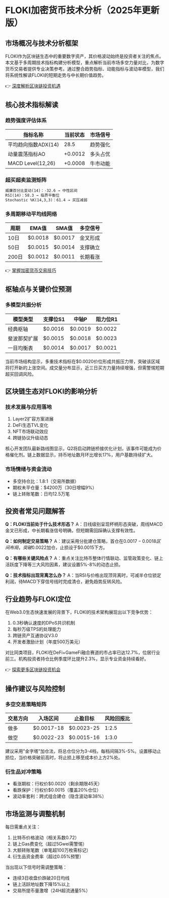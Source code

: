# FLOKI加密货币技术分析（2025年更新版）

## 市场概况与技术分析框架
FLOKI作为区块链生态中的重要数字资产，其价格波动始终是投资者关注的焦点。本文基于多周期技术指标构建分析模型，重点解析当前市场多空力量对比，为数字货币交易者提供专业决策参考。通过整合趋势指标、动能指标与波动率模型，我们将系统性解读FLOKI的短期走势与中长期价值趋势。

👉 [深度解析区块链投资机遇](https://bit.ly/okx_welcome)

## 核心技术指标解读
### 趋势强度评估体系
| 指标名称                | 当前状态 | 市场信号 |
|-------------------------|----------|----------|
| 平均趋向指数ADX(14)     | 28.5     | 趋势强化 |
| 动量震荡指标AO          | +0.0012  | 多头占优 |
| MACD Level(12,26)       | +0.0008  | 牛市动能 |

### 超买超卖监测矩阵
```markdown
威廉百分比变动(14)：-32.6 → 中性区间
RSI(14)：58.3 → 临界平衡位
Stochastic %K(14,3,3)：61.4 → 买压减弱
```

### 多周期移动平均线网络
| 周期        | EMA值   | SMA值   | 多空信号 |
|-------------|---------|---------|----------|
| 10日        | $0.0018 | $0.0017 | 金叉形成 |
| 50日        | $0.0015 | $0.0014 | 支撑确立 |
| 200日       | $0.0012 | $0.0011 | 长期看涨 |

👉 [掌握加密货币交易技巧](https://bit.ly/okx_welcome)

## 枢轴点与关键价位预测
### 多模型共振分析
| 模型类型     | 支撑位S1 | 中轴P    | 阻力位R1 |
|--------------|----------|----------|----------|
| 经典枢轴     | $0.0016  | $0.0019  | $0.0022  |
| 斐波那契扩展 | $0.0015  | $0.0018  | $0.0023  |
| 一目均衡表   | $0.0014  | $0.0017  | $0.0021  |

当前市场结构显示，多重技术指标在$0.0020价位形成共振压力带，突破该区域将打开新的上涨空间。成交量分布显示，近三日买方力量持续增强，但需警惕短期超买回调风险。

## 区块链生态对FLOKI的影响分析
### 技术发展与应用落地
1. Layer2扩容方案进展
2. DeFi生态TVL变化
3. NFT市场联动效应
4. 跨链协议升级动态

核心开发团队最新路线图显示，Q2将启动跨链桥接优化计划，该事件可能成为价格催化剂。链上数据显示，持币地址数月环比增长17%，用户基数持续扩大。

### 市场情绪与资金流动
- 多空持仓比：1.8:1（交易所数据）
- 期权未平仓量：$4200万（30日增幅9%）
- 链上转账笔数：日均12.5万笔

## 投资者常见问题解答
**Q：FLOKI当前处于什么技术形态？**
A：日线级别呈现杯柄形态突破，周线MACD金叉已形成，中长期看涨信号明确，但短期需回踩确认支撑有效性。

**Q：如何制定交易策略？**
A：建议采用分批建仓策略，首仓在$0.0017-0.0018区间布局，突破$0.0022加仓，止损设于$0.0015下方。

**Q：有哪些关键风险点？**
A：重点关注比特币整体行情联动、监管政策变化、链上活跃度下降等三大风险因素，建议设置5%-8%的动态止损。

**Q：技术指标出现背离怎么办？**
A：当RSI与价格出现顶背离时，可减半仓位锁定利润，待MACD下穿信号线时完成清仓，避免趋势反转风险。

## 行业趋势与FLOKI定位
在Web3.0生态快速发展的背景下，FLOKI的技术架构展现出以下竞争优势：
1. 0.3秒确认速度的DPoS共识机制
2. 每秒万级TPS的处理能力
3. 跨链资产互通协议V3.0
4. 开发者激励计划（年度500万美元）

对比同类项目，FLOKI在DeFi+GameFi融合赛道的市占率已达12.7%，位居行业前三。机构投资者持仓比例季度环比提升2.3%，显示专业资金持续看好。

👉 [探索更多区块链投资机会](https://bit.ly/okx_welcome)

## 操作建议与风险控制
### 多空交易策略矩阵
| 交易方向 | 入场区间   | 止盈目标   | 风险回报比 |
|----------|------------|------------|------------|
| 做多     | $0.0017-18 | $0.0023-25 | 1:2.5      |
| 做空     | $0.0022-23 | $0.0015-16 | 1:3.0      |

建议采用"金字塔"加仓法，将总仓位分为3-4档，每档间隔3%-5%。设置移动止损位，当价格突破前高时，将止损上移至成本价上方2%处。

### 衍生品对冲策略
- 看涨期权：行权价$0.0020（剩余期限45天）
- 看跌保护：行权价$0.0015（覆盖20%仓位）
- 波动率套利：跨式组合建仓（隐含波动率38%）

## 市场监测与调整机制
每日需重点关注：
1. 比特币价格波动（相关系数0.72）
2. 链上Gas费变化（超过5Gwei需警惕）
3. 大额转账笔数（单笔超100万枚需标记）
4. 衍生品资金费率（超过0.05%预警）

当出现以下信号时需调整策略：
- 连续3日收盘价跌破20日均线
- 链上活跃地址数下降15%以上
- 交易所提币量激增（24H超流通量5%）
